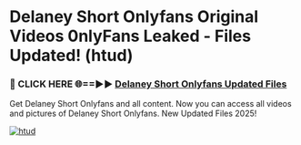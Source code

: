 # Delaney Short Onlyfans Original Videos 0nlyFans Leaked - Files Updated! (htud)

<h3>🔴 CLICK HERE 🌐==►► <a href="https://tinyurl.com/brd5kh86" rel="nofollow">Delaney Short Onlyfans Updated Files</a></h3>

Get Delaney Short Onlyfans and all content. Now you can access all videos and pictures of Delaney Short Onlyfans. New Updated Files 2025!

[![htud](https://i.imgur.com/K7sEzmb.gif)](https://tinyurl.com/brd5kh86)
